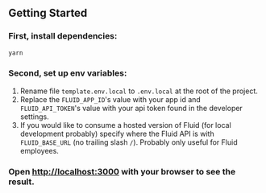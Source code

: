 ## Getting Started

### First, install dependencies:

```bash
yarn
```

### Second, set up env variables:

1. Rename file `template.env.local` to `.env.local` at the root of the project.
2. Replace the `FLUID_APP_ID`'s value with your app id and `FLUID_API_TOKEN`'s value with your api token found in the developer settings.
3. If you would like to consume a hosted version of Fluid (for local development probably) specify where the Fluid API is with `FLUID_BASE_URL` (no trailing slash `/`). Probably only useful for Fluid employees.

### Open [http://localhost:3000](http://localhost:3000) with your browser to see the result.
